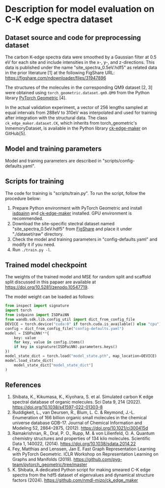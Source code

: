 # Description for model evaluation on C-K edge spectra dataset

## Dataset source and code for preprocessing dataset

The carbon K-edge spectra data were smoothed by a Gaussian filter at 0.5 eV for each site and include intensities in the x-, y-, and z-directions.
This data is published under the name "site_spectra_0.5eV.hdf5" as related data in the prior literature [1] at the following FigShare URL:
https://figshare.com/ndownloader/files/31947896

The structures of the molecules in the corresponding QM9 dataset [2, 3] were obtained using `torch_geometric.dataset.qm9.QM9` from the Python library [PyTorch Geometric](https://github.com/pyg-team/pytorch_geometric) [4].

In the actual validation experiment, a vector of 256 lengths sampled at equal intervals from 288eV to 310eV was interpolated and used for training after integration with the structural data.
The class `ck_edge_maker.dataset.CK`, which inherits from torch_geometric's InmemoryDataset, is available in the Python library [ck-edge-maker](https://github.com/nmdl-mizo/ck_edge_maker) on GitHub[5].

## Model and training parameters

Model and training parameters are described in "scripts/config-defaults.yaml".

## Scripts for training

The code for training is "scripts/train.py".
To run the script, follow the procedure below:
1. Prepare Python environment with PyTorch Geometric and install [isdpainn](https://github.com/nmdl-mizo/ck_edge_maker) and [ck-edge-maker](https://github.com/nmdl-mizo/ck_edge_maker) installed. GPU environment is recommended.
1. Download the site-specific stectral dataset named "site_spectra_0.5eV.hdf5" from [FigShare](https://figshare.com/ndownloader/files/31947896) and place it under "./dataset/raw" directory.
1. Check the model and training parameters in "config-defaults.yaml" and modify it if you need.
1. Run `./train.py -l`.

## Trained model checkpoint

The weights of the trained model and MSE for random split and scaffold split discussed in this papaer are available at https://doi.org/10.5281/zenodo.10547719.

The model weight can be loaded as follows:
```Python
from inspect import signature
import torch
from isdpainn import ISDPaiNN
from wandb.sdk.lib.config_util import dict_from_config_file
DEVICE = torch.device("cuda:0" if torch.cuda.is_available() else "cpu")
config = dict_from_config_file("config-defaults.yaml")
model = ISDPaiNN(**{
    key: value
    for key, value in config.items()
    if key in signature(ISDPaiNN).parameters.keys()
})
model_state_dict = torch.load("model_state.pth", map_location=DEVICE)
model.load_state_dict(
    model_state_dict["model_state_dict"]
)
```

## References
1. Shibata, K., Kikumasa, K., Kiyohara, S. et al. Simulated carbon K edge spectral database of organic molecules. Sci Data 9, 214 (2022). https://doi.org/10.1038/s41597-022-01303-8
2. Ruddigkeit, L., van Deursen, R., Blum, L. C. & Reymond, J.-L. Enumeration of 166 billion organic small molecules in the chemical universe database GDB-17. Journal of Chemical Information and Modeling 52, 2864–2875, (2012). https://doi.org/10.1021/ci300415d
3. Ramakrishnan, R., Dral, P. O., Rupp, M. & von Lilienfeld, O. A. Quantum chemistry structures and properties of 134 kilo molecules. Scientific Data 1, 140022, (2014). https://doi.org/10.1038/sdata.2014.22
4. Fey, Matthias and Lenssen, Jan E. Fast Graph Representation Learning with PyTorch Geometric. ICLR Workshop on Representation Learning on Graphs and Manifolds (2019). https://github.com/pyg-team/pytorch_geometric/tree/master
5. K. Shibata, A dedicated Python script for making smeared C-K edge spectra from the hdf5 dataset of eigenvalues and dynamical structure factors (2024). https://github.com/nmdl-mizo/ck_edge_maker